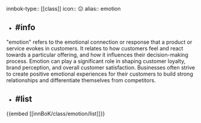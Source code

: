 innbok-type:: [[class]]
icon:: 😐
alias:: emotion

- ## #info 
"emotion" refers to the emotional connection or response that a product or service evokes in customers. It relates to how customers feel and react towards a particular offering, and how it influences their decision-making process. Emotion can play a significant role in shaping customer loyalty, brand perception, and overall customer satisfaction. Businesses often strive to create positive emotional experiences for their customers to build strong relationships and differentiate themselves from competitors.
- ## #list 
{{embed [[innBoK/class/emotion/list]]}}











